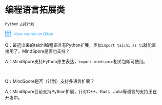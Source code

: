 # 编程语言拓展类

`Python` `支持计划`

<a href="https://gitee.com/mindspore/docs/blob/master/docs/faq/source_zh_cn/programming_language_extensions.md" target="_blank"><img src="./_static/logo_source.png"></a>

Q：最近出来的taichi编程语言有Python扩展，类似`import taichi as ti`就能直接用了，MindSpore是否也支持？

A：MindSpore支持Python原生表达，`import mindspore`相关包即可使用。

<br/>

Q：MindSpore是否（计划）支持多语言扩展？

A：MindSpore目前支持Python扩展，针对C++、Rust、Julia等语言的支持正在开发中。